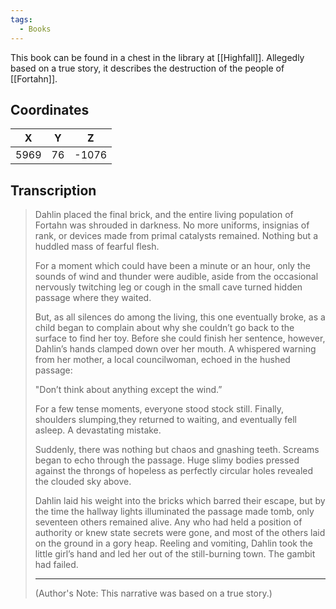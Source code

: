 ```yaml
---
tags:
  - Books
---
```


This book can be found in a chest in the library at [[Highfall]]. Allegedly based on a true story, it describes the destruction of the people of [[Fortahn]].

## Coordinates
| **X** | **Y** | **Z** |
| :---: | :---: | :---: |
| 5969  |  76   | -1076 |

## Transcription
> Dahlin placed the final brick, and the entire living population of Fortahn was shrouded in darkness. No more uniforms, insignias of rank, or devices made from primal catalysts remained. Nothing but a huddled mass of fearful flesh.
>
> For a moment which could have been a minute or an hour, only the sounds of wind and thunder were audible, aside from the occasional nervously twitching leg or cough in the small cave turned hidden passage where they waited.
>
> But, as all silences do among the living, this one eventually broke, as a child began to complain about why she couldn’t go back to the surface to find her toy. Before she could finish her sentence, however, Dahlin’s hands clamped down over her mouth. A whispered warning from her mother, a local councilwoman, echoed in the hushed passage:
>
> "Don’t think about anything except the wind.”
>
> For a few tense moments, everyone stood stock still. Finally, shoulders slumping,they returned to waiting, and eventually fell asleep. A devastating mistake.
>
> Suddenly, there was nothing but chaos and gnashing teeth. Screams began to echo through the passage. Huge slimy bodies pressed against the throngs of hopeless as perfectly circular holes revealed the clouded sky above.
>
> Dahlin laid his weight into the bricks which barred their escape, but by the time the hallway lights illuminated the passage made tomb, only seventeen others remained alive. Any who had held a position of authority or knew state secrets were gone, and most  of the others laid on the ground in a gory heap. Reeling and vomiting, Dahlin took the little girl’s hand and led her out of the still-burning town. The gambit had failed.
>
> -------------------
>
> (Author's Note: This narrative was based on a true story.)

